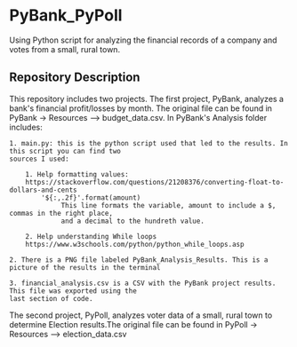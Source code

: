 # PyBank_PyPoll
Using Python script for analyzing the financial records of a company and votes from a small, rural town.

## Repository Description

This repository includes two projects. The first project, PyBank, analyzes a bank's financial profit/losses by month. The original file can be found in PyBank -> Resources --> budget_data.csv. In PyBank's Analysis folder includes:

    1. main.py: this is the python script used that led to the results. In this script you can find two 
    sources I used:

        1. Help formatting values:
        https://stackoverflow.com/questions/21208376/converting-float-to-dollars-and-cents
            '${:,.2f}'.format(amount)
                 This line formats the variable, amount to include a $, commas in the right place, 
                 and a decimal to the hundreth value.

        2. Help understanding While loops
        https://www.w3schools.com/python/python_while_loops.asp
    
    2. There is a PNG file labeled PyBank_Analysis_Results. This is a picture of the results in the terminal

    3. financial_analysis.csv is a CSV with the PyBank project results. This file was exported using the 
    last section of code.

The second project, PyPoll, analyzes voter data of a small, rural town to determine Election results.The original file can be found in PyPoll -> Resources --> election_data.csv